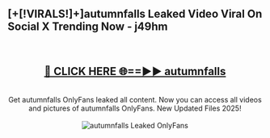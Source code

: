 <h2>[+[!VIRALS!]+]autumnfalls Leaked Video Viral On Social X Trending Now - j49hm</h2>
<br>
<div align="center">
<h2><a href="https://libra.edu.pl?autumnfalls" rel="nofollow">🔴 CLICK HERE 🌐==►► autumnfalls</a></h2>
<br>
Get autumnfalls OnlyFans leaked all content. Now you can access all videos and pictures of autumnfalls OnlyFans. New Updated Files 2025!
<br>
<br>
<a href="https://libra.edu.pl?autumnfalls" rel="nofollow" data-target="animated-image.originalLink"><img src="https://i.ibb.co.com/WyWwxjT/player-gif2.gif" alt="autumnfalls Leaked OnlyFans" style="max-width: 100%; display: inline-block;" data-target="animated-image.originalImage"></a>
</div>
<br>